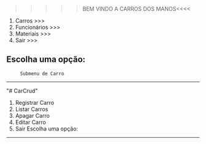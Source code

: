 >>>>>BEM VINDO A CARROS DOS MANOS<<<<
>>>>>>>>>>>>>>>>>>>>>>>>>>>>
1. Carros                >>>
2. Funcionários          >>>
3. Materiais             >>>
0. Sair                  >>>
>>>>>>>>>>>>>>>>>>>>>>>>>>>>
Escolha uma opção: 
-------------------------------------------
         Submenu de Carro
------------------------------------------
"# CarCrud" 
1. Registrar Carro
2. Listar Carros
3. Apagar Carro
4. Editar Carro
0. Sair
Escolha uma opção:
------------------------------------------
